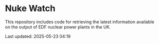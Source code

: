 # Nuke Watch

This repository includes code for retrieving the latest information available on the output of EDF nuclear power plants in the UK.

Last updated: 2025-05-23 04:19